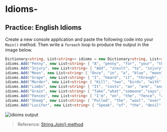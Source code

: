 # Idioms-
## Practice: English Idioms

Create a new console application and paste the following code into your `Main()` method. Then write a `foreach` loop to produce the output in the image below.

```cs
Dictionary<string, List<string>> idioms = new Dictionary<string, List<string>>();
idioms.Add("Penny", new List<string> { "A", "penny", "for", "your", "thoughts" });
idioms.Add("Injury", new List<string> { "Add", "insult", "to", "injury" });
idioms.Add("Moon", new List<string> { "Once", "in", "a", "blue", "moon" });
idioms.Add("Grape", new List<string> { "I", "heard", "it", "through", "the", "grapevine" });
idioms.Add("Murder", new List<string> { "Kill", "two", "birds", "with", "one", "stone" });
idioms.Add("Limbs", new List<string> { "It", "costs", "an", "arm", "and", "a", "leg" });
idioms.Add("Grain", new List<string> { "Take","what","someone","says","with","a","grain","of","salt" });
idioms.Add("Fences", new List<string> { "I'm", "on", "the", "fence", "about", "it" });
idioms.Add("Sheep", new List<string> { "Pulled", "the", "wool", "over", "his", "eyes" });
idioms.Add("Lucifer", new List<string> { "Speak", "of", "the", "devil" });
```

![idioms output](./images/idioms-output.png)

> Reference: [String.Join() method](https://docs.microsoft.com/en-us/dotnet/api/system.string.join?view=netframework-4.7.2)
